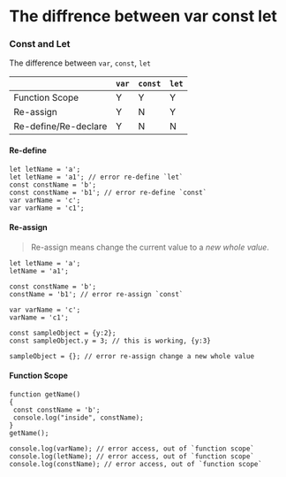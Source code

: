 # The diffrence between var const let

### Const and Let

The difference between `var`, `const`, `let`

|   | `var`  | `const` | `let` |
| ------------- | ------------- | ------------- | ------------- |
| Function Scope  | Y  | Y  | Y  |
| Re-assign  | Y  | N  | Y  |
| Re-define/Re-declare  | Y  | N  | N  |

#### Re-define
```es6
let letName = 'a';
let letName = 'a1'; // error re-define `let`
const constName = 'b';
const constName = 'b1'; // error re-define `const`
var varName = 'c';
var varName = 'c1';
```

#### Re-assign

> Re-assign means change the current value to a *new whole value*.


```es6
let letName = 'a';
letName = 'a1';

const constName = 'b';
constName = 'b1'; // error re-assign `const`

var varName = 'c';
varName = 'c1';

const sampleObject = {y:2};
const sampleObject.y = 3; // this is working, {y:3}

sampleObject = {}; // error re-assign change a new whole value
```

#### Function Scope
```es6
function getName()
{
 const constName = 'b';
 console.log("inside", constName);
}
getName();

console.log(varName); // error access, out of `function scope`
console.log(letName); // error access, out of `function scope`
console.log(constName); // error access, out of `function scope`
```
